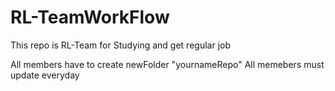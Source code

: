 # RL-TeamWorkFlow
This repo is RL-Team for Studying and get regular job

All members have to create newFolder "yournameRepo"
All memebers must update everyday

